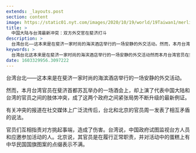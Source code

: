 ```yaml
--- 
extends: _layouts.post 
section: content 
image: https://static01.nyt.com/images/2020/10/19/world/19Taiwan1/merlin_178301730_4fc9a9fa-23c1-486b-a37a-388f30cd3ca0-articleLarge.jpg 
title: > 
  中国大陆与台湾最新冲突：双方外交官在斐济打斗 
description: > 
  台湾台北——这本来是在斐济一家时尚的海滨酒店举行的一场安静的外交活动。然而，本月台湾官员在斐济首都苏瓦举办的一场酒会上，却上演了代表中国大陆和台湾的官员之间的肢体冲突，成了这两个政府之间紧张局势不断升级的最新例证。有关冲突的报道在社交媒体上广泛流传后，台北和北京的官员周一发表了相互矛盾的说法。官员们互相指责对方挑起事端，造成了伤害。台湾说，中国政府试图监视台方人员和应邀参加活动的人。北京说，其官员是在履行正常职责，并对活动中的蛋糕上有中华民国国旗图案的点缀表示不满。 
keywords: > 
  台湾台北这本来是在斐济一家时尚的海滨酒店举行的一场安静的外交活动然而本月台湾官员在斐济首都苏瓦举办的一场酒会上却上演了代表中国大陆和台湾的官员之间的肢体冲突成了这两个政府之间紧张局势不断升级的最新例证有关冲突的报道在社交媒体上广泛流传后台北和北京的官员周一发表了相互矛盾的说法官员们互相指责对方挑起事端造成了伤害台湾说中国政府试图监视台方人员和应邀参加活动的人北京说其官员是在履行正常职责并对活动中的蛋糕上有中华民国国旗图案的点缀表示不满, 中国大陆与台湾最新冲突双方外交官在斐济打斗 
date: 1603329956.3097222 
--- 
```

<div><p class="article-paragraph">&#21488;&#28286;&#21488;&#21271;&#8212;&#8212;&#36825;&#26412;&#26469;&#26159;&#22312;&#26000;&#27982;&#19968;&#23478;&#26102;&#23578;&#30340;&#28023;&#28392;&#37202;&#24215;&#20030;&#34892;&#30340;&#19968;&#22330;&#23433;&#38745;&#30340;&#22806;&#20132;&#27963;&#21160;&#12290;</p><p class="article-paragraph">&#28982;&#32780;&#65292;&#26412;&#26376;&#21488;&#28286;&#23448;&#21592;&#22312;&#26000;&#27982;&#39318;&#37117;&#33487;&#29926;&#20030;&#21150;&#30340;&#19968;&#22330;&#37202;&#20250;&#19978;&#65292;&#21364;&#19978;&#28436;&#20102;&#20195;&#34920;&#20013;&#22269;&#22823;&#38470;&#21644;&#21488;&#28286;&#30340;&#23448;&#21592;&#20043;&#38388;&#30340;&#32930;&#20307;&#20914;&#31361;&#65292;&#25104;&#20102;&#36825;&#20004;&#20010;&#25919;&#24220;&#20043;&#38388;&#32039;&#24352;&#23616;&#21183;&#19981;&#26029;&#21319;&#32423;&#30340;&#26368;&#26032;&#20363;&#35777;&#12290;</p><p class="article-paragraph">&#26377;&#20851;&#20914;&#31361;&#30340;&#25253;&#36947;&#22312;&#31038;&#20132;&#23186;&#20307;&#19978;&#24191;&#27867;&#27969;&#20256;&#21518;&#65292;&#21488;&#21271;&#21644;&#21271;&#20140;&#30340;&#23448;&#21592;&#21608;&#19968;&#21457;&#34920;&#20102;&#30456;&#20114;&#30683;&#30462;&#30340;&#35828;&#27861;&#12290;<br></p><p class="article-paragraph">&#23448;&#21592;&#20204;&#20114;&#30456;&#25351;&#36131;&#23545;&#26041;&#25361;&#36215;&#20107;&#31471;&#65292;&#36896;&#25104;&#20102;&#20260;&#23475;&#12290;&#21488;&#28286;&#35828;&#65292;&#20013;&#22269;&#25919;&#24220;&#35797;&#22270;&#30417;&#35270;&#21488;&#26041;&#20154;&#21592;&#21644;&#24212;&#36992;&#21442;&#21152;&#27963;&#21160;&#30340;&#20154;&#12290;&#21271;&#20140;&#35828;&#65292;&#20854;&#23448;&#21592;&#26159;&#22312;&#23653;&#34892;&#27491;&#24120;&#32844;&#36131;&#65292;&#24182;&#23545;&#27963;&#21160;&#20013;&#30340;&#34507;&#31957;&#19978;&#26377;&#20013;&#21326;&#27665;&#22269;&#22269;&#26071;&#22270;&#26696;&#30340;&#28857;&#32512;&#34920;&#31034;&#19981;&#28385;&#12290;<br></p></div>